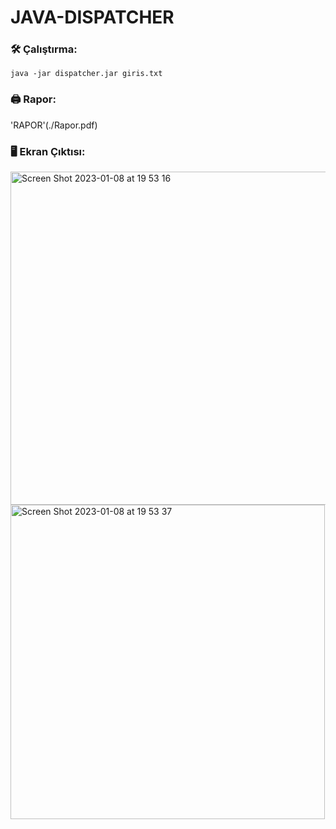 # JAVA-DISPATCHER
### 🛠️ Çalıştırma:
```
java -jar dispatcher.jar giris.txt
```
### 🖨 Rapor:
'RAPOR'(./Rapor.pdf)
### 🖥 Ekran Çıktısı:
<img width="533" alt="Screen Shot 2023-01-08 at 19 53 16" src="https://user-images.githubusercontent.com/83135082/211209018-342508ae-1f6f-439b-9897-3a8b5c4fd59c.png">
<img width="503" alt="Screen Shot 2023-01-08 at 19 53 37" src="https://user-images.githubusercontent.com/83135082/211209028-61df2701-1948-43b1-9fd4-537102a57978.png">
